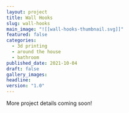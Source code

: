 ```yaml
---
layout: project
title: Wall Hooks
slug: wall-hooks
main_image: "![[wall-hooks-thumbnail.svg]]"
featured: false
categories:
  - 3d printing
  - around the house
  - bathroom
published_date: 2021-10-04
draft: false
gallery_images: 
headline: 
version: "1.0"
---
```


More project details coming soon!